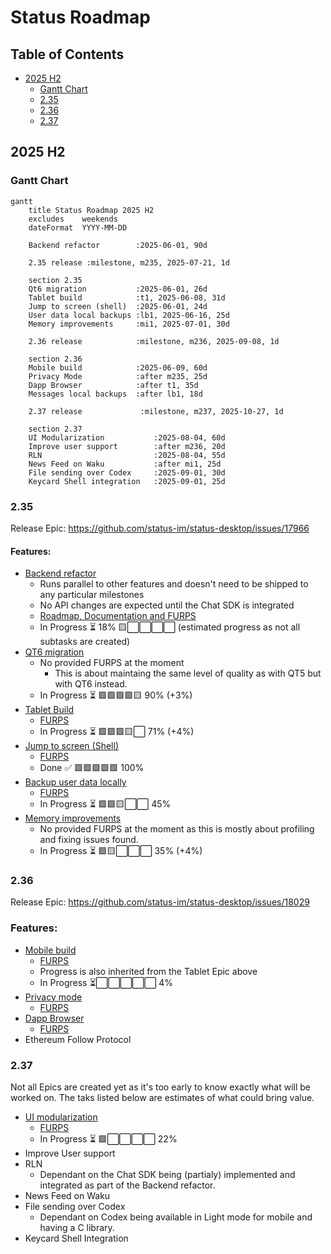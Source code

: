 # Status Roadmap

## Table of Contents
- [2025 H2](#2025-h2)
  - [Gantt Chart](#gantt-chart)
  - [2.35](#235)
  - [2.36](#236)
  - [2.37](#237)

## 2025 H2

### Gantt Chart

```mermaid
gantt
    title Status Roadmap 2025 H2
    excludes    weekends
    dateFormat  YYYY-MM-DD

    Backend refactor        :2025-06-01, 90d

    2.35 release :milestone, m235, 2025-07-21, 1d

    section 2.35
    Qt6 migration           :2025-06-01, 26d
    Tablet build            :t1, 2025-06-08, 31d
    Jump to screen (shell)  :2025-06-01, 24d
    User data local backups :lb1, 2025-06-16, 25d
    Memory improvements     :mi1, 2025-07-01, 30d

    2.36 release            :milestone, m236, 2025-09-08, 1d

    section 2.36
    Mobile build            :2025-06-09, 60d
    Privacy Mode            :after m235, 25d
    Dapp Browser            :after t1, 35d
    Messages local backups  :after lb1, 18d

    2.37 release             :milestone, m237, 2025-10-27, 1d

    section 2.37
    UI Modularization           :2025-08-04, 60d
    Improve user support        :after m236, 20d
    RLN                         :2025-08-04, 55d
    News Feed on Waku           :after mi1, 25d
    File sending over Codex     :2025-09-01, 30d
    Keycard Shell integration   :2025-09-01, 25d

```

### 2.35

Release Epic: https://github.com/status-im/status-desktop/issues/17966

#### Features:

- [Backend refactor](https://github.com/status-im/status-go/issues/6435) 
  - Runs parallel to other features and doesn't need to be shipped to any particular milestones
  - No API changes are expected until the Chat SDK is integrated
  - [Roadmap, Documentation and FURPS](https://zealous-polka-dc7.notion.site/Backend-Refactoring-2078f96fb65c80d8954ae8fc651b3a33)
  - In Progress ⏳ 18% 🟨⬜⬜⬜⬜ (estimated progress as not all subtasks are created)
- [QT6 migration](https://github.com/status-im/status-desktop/issues/17622)
  - No provided FURPS at the moment
    - This is about maintaing the same level of quality as with QT5 but with QT6 instead.
  - In Progress ⏳ 🟩🟩🟩🟩🟨 90% (+3%)
- [Tablet Build](https://github.com/status-im/status-desktop/issues/17941)
  - [FURPS](/docs/FURPS/tablet-build.md)
  - In Progress ⏳ 🟩🟩🟩🟨⬜ 71% (+4%)
- [Jump to screen (Shell)](https://github.com/status-im/status-desktop/issues/17971)
  - [FURPS](/docs/FURPS/jump-to-screen-shell.md)
  - Done ✅ 🟩🟩🟩🟩🟩 100%
- [Backup user data locally](https://github.com/status-im/status-desktop/issues/18106)
  - [FURPS](/docs/FURPS/local-user-backups.md)
  - In Progress ⏳ 🟩🟩🟨⬜⬜ 45%
- [Memory improvements](https://github.com/status-im/status-desktop/issues/18296)
  - No provided FURPS at the moment as this is mostly about profiling and fixing issues found.
  - In Progress ⏳ 🟩🟨⬜⬜⬜ 35% (+4%)

### 2.36

Release Epic: https://github.com/status-im/status-desktop/issues/18029


### Features:

- [Mobile build](https://github.com/status-im/status-desktop/issues/18082)
  - [FURPS](/docs/FURPS/mobile-build.md)
  - Progress is also inherited from the Tablet Epic above
  - In Progress ⏳⬜⬜⬜⬜⬜ 4%
- [Privacy mode](https://github.com/status-im/status-desktop/issues/17619)
  - [FURPS](/docs/FURPS/privacy-mode.md)
- [Dapp Browser](https://github.com/status-im/status-desktop/issues/17970)
  - [FURPS](/docs/FURPS/dapp-browser.md)
- Ethereum Follow Protocol

### 2.37

Not all Epics are created yet as it's too early to know exactly what will be worked on. The taks listed below are estimates of what could bring value.

- [UI modularization](https://github.com/status-im/status-desktop/issues/17872)
  - [FURPS](/docs/FURPS/ui-modularization.md)
  - In Progress ⏳ 🟩⬜⬜⬜⬜ 22%
- Improve User support
- RLN
  - Dependant on the Chat SDK being (partialy) implemented and integrated as part of the Backend refactor.
- News Feed on Waku
- File sending over Codex
  - Dependant on Codex being available in Light mode for mobile and having a C library.
- Keycard Shell Integration


